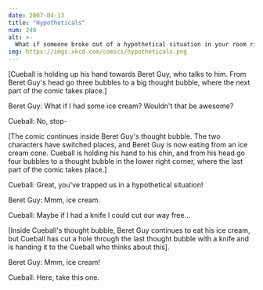 ```yaml
---
date: 2007-04-13
title: "Hypotheticals"
num: 248
alt: >-
  What if someone broke out of a hypothetical situation in your room right now?
img: https://imgs.xkcd.com/comics/hypotheticals.png
---
```

[Cueball is holding up his hand towards Beret Guy, who talks to him. From Beret Guy's head go three bubbles to a big thought bubble, where the next part of the comic takes place.]

Beret Guy: What if I had some ice cream? Wouldn't that be awesome?

Cueball: No, stop-

[The comic continues inside Beret Guy's thought bubble. The two characters have switched places, and Beret Guy is now eating from an ice cream cone. Cueball is holding his hand to his chin, and from his head go four bubbles to a thought bubble in the lower right corner, where the last part of the comic takes place.]

Cueball: Great, you've trapped us in a hypothetical situation!

Beret Guy: Mmm, ice cream.

Cueball: Maybe if I had a knife I could cut our way free...

[Inside Cueball's  thought bubble, Beret Guy continues to eat his ice cream, but Cueball has cut a hole through the last thought bubble with a knife and is handing it to the Cueball who thinks about this].

Beret Guy: Mmm, ice cream!

Cueball: Here, take this one.
